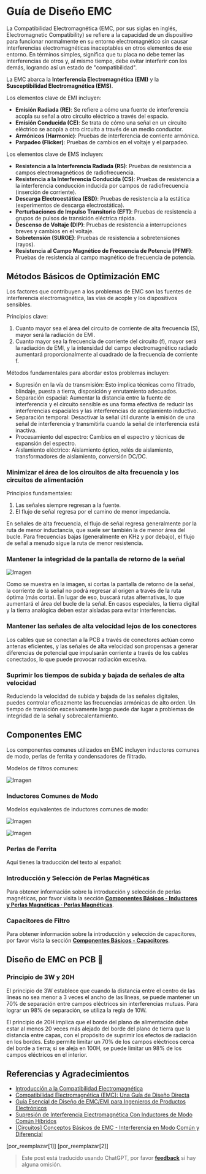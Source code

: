 # Guía de Diseño EMC

La Compatibilidad Electromagnética (EMC, por sus siglas en inglés, Electromagnetic Compatibility) se refiere a la capacidad de un dispositivo para funcionar normalmente en su entorno electromagnético sin causar interferencias electromagnéticas inaceptables en otros elementos de ese entorno. En términos simples, significa que tu placa no debe temer las interferencias de otros y, al mismo tiempo, debe evitar interferir con los demás, logrando así un estado de "compatibilidad".

La EMC abarca la **Interferencia Electromagnética (EMI)** y la **Susceptibilidad Electromagnética (EMS)**.

Los elementos clave de EMI incluyen:

- **Emisión Radiada (RE)**: Se refiere a cómo una fuente de interferencia acopla su señal a otro circuito eléctrico a través del espacio.
- **Emisión Conducida (CE)**: Se trata de cómo una señal en un circuito eléctrico se acopla a otro circuito a través de un medio conductor.
- **Armónicos (Harmonic)**: Pruebas de interferencia de corriente armónica.
- **Parpadeo (Flicker)**: Pruebas de cambios en el voltaje y el parpadeo.

Los elementos clave de EMS incluyen:

- **Resistencia a la Interferencia Radiada (RS)**: Pruebas de resistencia a campos electromagnéticos de radiofrecuencia.
- **Resistencia a la Interferencia Conducida (CS)**: Pruebas de resistencia a la interferencia conducción inducida por campos de radiofrecuencia (inserción de corriente).
- **Descarga Electroestática (ESD)**: Pruebas de resistencia a la estática (experimentos de descarga electrostática).
- **Perturbaciones de Impulso Transitorio (EFT)**: Pruebas de resistencia a grupos de pulsos de transición eléctrica rápida.
- **Descenso de Voltaje (DIP)**: Pruebas de resistencia a interrupciones breves y cambios en el voltaje.
- **Sobretensión (SURGE)**: Pruebas de resistencia a sobretensiones (rayos).
- **Resistencia al Campo Magnético de Frecuencia de Potencia (PFMF)**: Pruebas de resistencia al campo magnético de frecuencia de potencia.

## Métodos Básicos de Optimización EMC

Los factores que contribuyen a los problemas de EMC son las fuentes de interferencia electromagnética, las vías de acople y los dispositivos sensibles.

Principios clave:

1. Cuanto mayor sea el área del circuito de corriente de alta frecuencia (S), mayor será la radiación de EMI.
2. Cuanto mayor sea la frecuencia de corriente del circuito (f), mayor será la radiación de EMI, y la intensidad del campo electromagnético radiado aumentará proporcionalmente al cuadrado de la frecuencia de corriente f.

Métodos fundamentales para abordar estos problemas incluyen:

- Supresión en la vía de transmisión: Esto implica técnicas como filtrado, blindaje, puesta a tierra, disposición y enrutamiento adecuados.
- Separación espacial: Aumentar la distancia entre la fuente de interferencia y el circuito sensible es una forma efectiva de reducir las interferencias espaciales y las interferencias de acoplamiento inductivo.
- Separación temporal: Desactivar la señal útil durante la emisión de una señal de interferencia y transmitirla cuando la señal de interferencia está inactiva.
- Procesamiento del espectro: Cambios en el espectro y técnicas de expansión del espectro.
- Aislamiento eléctrico: Aislamiento óptico, relés de aislamiento, transformadores de aislamiento, conversión DC/DC.

### Minimizar el área de los circuitos de alta frecuencia y los circuitos de alimentación

Principios fundamentales:

1. Las señales siempre regresan a la fuente.
2. El flujo de señal regresa por el camino de menor impedancia.

En señales de alta frecuencia, el flujo de señal regresa generalmente por la ruta de menor inductancia, que suele ser también la de menor área del bucle. Para frecuencias bajas (generalmente en KHz y por debajo), el flujo de señal a menudo sigue la ruta de menor resistencia.

### Mantener la integridad de la pantalla de retorno de la señal

![Imagen](https://img.wiki-power.com/d/wiki-media/img/20211215190631.png)

Como se muestra en la imagen, si cortas la pantalla de retorno de la señal, la corriente de la señal no podrá regresar al origen a través de la ruta óptima (más corta). En lugar de eso, buscará rutas alternativas, lo que aumentará el área del bucle de la señal. En casos especiales, la tierra digital y la tierra analógica deben estar aisladas para evitar interferencias.

### Mantener las señales de alta velocidad lejos de los conectores

Los cables que se conectan a la PCB a través de conectores actúan como antenas eficientes, y las señales de alta velocidad son propensas a generar diferencias de potencial que impulsarán corriente a través de los cables conectados, lo que puede provocar radiación excesiva.

### Suprimir los tiempos de subida y bajada de señales de alta velocidad

Reduciendo la velocidad de subida y bajada de las señales digitales, puedes controlar eficazmente las frecuencias armónicas de alto orden. Un tiempo de transición excesivamente largo puede dar lugar a problemas de integridad de la señal y sobrecalentamiento.

## Componentes EMC

Los componentes comunes utilizados en EMC incluyen inductores comunes de modo, perlas de ferrita y condensadores de filtrado.

Modelos de filtros comunes:

![Imagen](https://img.wiki-power.com/d/wiki-media/img/20211219173751.png)

### Inductores Comunes de Modo

Modelos equivalentes de inductores comunes de modo:

![Imagen](https://img.wiki-power.com/d/wiki-media/img/20211219173856.png)

![Imagen](https://img.wiki-power.com/d/wiki-media/img/20211219174546.png)

### Perlas de Ferrita

Aquí tienes la traducción del texto al español:

### Introducción y Selección de Perlas Magnéticas

Para obtener información sobre la introducción y selección de perlas magnéticas, por favor visita la sección [**Componentes Básicos - Inductores y Perlas Magnéticas · Perlas Magnéticas**](https://wiki-power.com/%E5%9F%BA%E6%9C%AC%E5%85%83%E5%99%A8%E4%BB%B6-%E7%94%B5%E6%84%9F%E4%B8%8E%E7%A3%81%E7%8F%A0#%E7%A3%81%E7%8F%A0).

### Capacitores de Filtro

Para obtener información sobre la introducción y selección de capacitores, por favor visita la sección [**Componentes Básicos - Capacitores**](https://wiki-power.com/%E5%9F%BA%E6%9C%AC%E5%85%83%E5%99%A8%E4%BB%B6-%E7%94%B5%E5%AE%B9).

## Diseño de EMC en PCB 🚧

### Principio de 3W y 20H

El principio de 3W establece que cuando la distancia entre el centro de las líneas no sea menor a 3 veces el ancho de las líneas, se puede mantener un 70% de separación entre campos eléctricos sin interferencias mutuas. Para lograr un 98% de separación, se utiliza la regla de 10W.

El principio de 20H implica que el borde del plano de alimentación debe estar al menos 20 veces más alejado del borde del plano de tierra que la distancia entre capas, con el propósito de suprimir los efectos de radiación en los bordes. Esto permite limitar un 70% de los campos eléctricos cerca del borde a tierra; si se aleja en 100H, se puede limitar un 98% de los campos eléctricos en el interior.

## Referencias y Agradecimientos

- [Introducción a la Compatibilidad Electromagnética](https://blog.infonet.io/2021/04/04/%E7%94%B5%E7%A3%81%E5%85%BC%E5%AE%B9%E4%BB%8B%E7%BB%8D/)
- [Compatibilidad Electromagnética (EMC): Una Guía de Diseño Directa](https://zhuanlan.zhihu.com/p/142866381)
- [Guía Esencial de Diseño de EMC/EMI para Ingenieros de Productos Electrónicos](https://www.mr-wu.cn/emc-emi-she-ji-mi-ji/)
- [Supresión de Interferencia Electromagnética Con Inductores de Modo Común Híbridos](https://www.richtek.com/Design%20Support/Technical%20Document/AN008?sc_lang=zh-CN)
- [[Circuitos] Conceptos Básicos de EMC - Interferencia en Modo Común y Diferencial](https://zhenhuizhang.tk/post/dian-lu-emc-ji-chu-gai-nian-_-gong-mo-chai-mo-gan-rao/)

[por_reemplazar[1]]
[por_reemplazar[2]]

> Este post está traducido usando ChatGPT, por favor [**feedback**](https://github.com/linyuxuanlin/Wiki_MkDocs/issues/new) si hay alguna omisión.